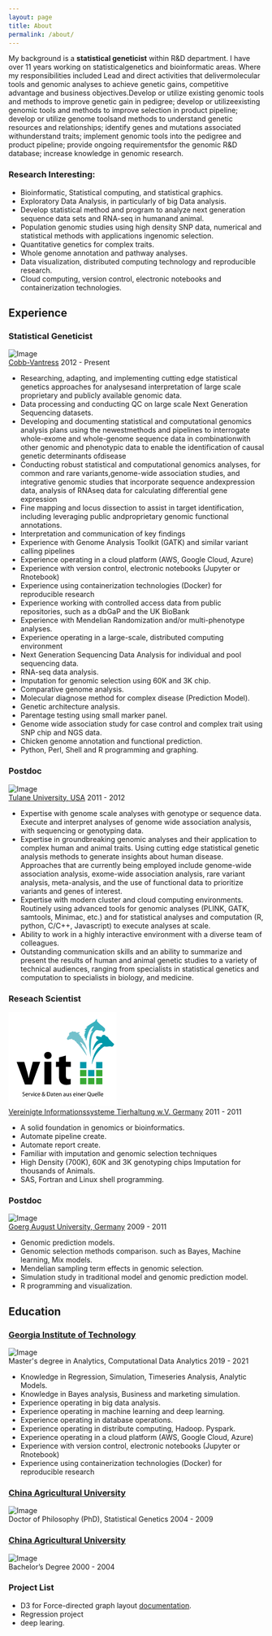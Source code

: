 ```yaml
---
layout: page
title: About
permalink: /about/
---
```


My background is a **statistical geneticist** within R&D department. I have over 11 years working on statisticalgenetics and bioinformatic areas. Where my responsibilities included Lead and direct activities that delivermolecular tools and genomic analyses to achieve genetic gains, competitive advantage and business objectives.Develop or utilize existing genomic tools and methods to improve genetic gain in pedigree; develop or utilizeexisting genomic tools and methods to improve selection in product pipeline; develop or utilize genome toolsand methods to understand genetic resources and relationships; identify genes and mutations associated withunderstand traits; implement genomic tools into the pedigree and product pipeline; provide ongoing requirementsfor the genomic R&D database; increase knowledge in genomic research.

### **Research Interesting**:

   * Bioinformatic, Statistical computing, and statistical graphics.  
   * Exploratory Data Analysis, in particularly of big Data analysis.  
   * Develop statistical method and program to analyze next generation sequence data sets and RNA-seq in humanand animal.  
   * Population genomic studies using high density SNP data, numerical and statistical methods with applications ingenomic selection.  
   * Quantitative genetics for complex traits.  
   * Whole genome annotation and pathway analyses.  
   * Data visualization, distributed computing technology and reproducible research.  
   * Cloud computing, version control, electronic notebooks and containerization technologies.  



## **Experience**

### Statistical Geneticist
![Image](https://www.cobb-vantress.com/assets/Uploads/eeea173a08/cobb-logo.png)   
[Cobb-Vantress](https://www.cobb-vantress.com/) 2012 - Present 

   * Researching, adapting, and implementing cutting edge statistical genetics approaches for analysesand interpretation of large scale proprietary and publicly available genomic data.  
   * Data processing and conducting QC on large scale Next Generation Sequencing datasets.  
   * Developing and documenting statistical and computational genomics analysis plans using the newestmethods and pipelines to interrogate whole-exome and whole-genome sequence data in combinationwith other genomic and phenotypic data to enable the identification of causal genetic determinants ofdisease  
   * Conducting robust statistical and computational genomics analyses, for common and rare variants,genome-wide association studies, and integrative genomic studies that incorporate sequence andexpression data, analysis of RNAseq data for calculating differential gene expression  
   * Fine mapping and locus dissection to assist in target identification, including leveraging public andproprietary genomic functional annotations.  
   * Interpretation and communication of key findings  
   * Experience with Genome Analysis Toolkit (GATK) and similar variant calling pipelines  
   * Experience operating in a cloud platform (AWS, Google Cloud, Azure)  
   * Experience with version control, electronic notebooks (Jupyter or Rnotebook)  
   * Experience using containerization technologies (Docker) for reproducible research  
   * Experience working with controlled access data from public repositories, such as a dbGaP and the UK BioBank  
   * Experience with Mendelian Randomization and/or multi-phenotype analyses.  
   * Experience operating in a large-scale, distributed computing environment  
   * Next Generation Sequencing Data Analysis for individual and pool sequencing data.  
   * RNA-seq data analysis.  
   * Imputation for genomic selection using 60K and 3K chip.  
   * Comparative genome analysis.  
   * Molecular diagnose method for complex disease (Prediction Model).  
   * Genetic architecture analysis.  
   * Parentage testing using small marker panel.  
   * Genome wide association study for case control and complex trait using SNP chip and NGS data.  
   * Chicken genome annotation and functional prediction.  
   * Python, Perl, Shell and R programming and graphing.  



### Postdoc
![Image](https://communications.tulane.edu/sites/g/files/rdw811/f/wordmark2color.gif)  
[Tulane University, USA](https://tulane.edu/) 2011 - 2012 

   * Expertise with genome scale analyses with genotype or sequence data. Execute and interpret analyses of genome wide association analysis, with sequencing or genotyping data.  
   * Expertise in groundbreaking genomic analyses and their application to complex human and animal
traits. Using cutting edge statistical genetic analysis methods to generate insights about human
disease. Approaches that are currently being employed include genome-wide association analysis,
exome-wide association analysis, rare variant analysis, meta-analysis, and the use of functional data to
prioritize variants and genes of interest.  
   * Expertise with modern cluster and cloud computing environments. Routinely using advanced tools for
genomic analyses (PLINK, GATK, samtools, Minimac, etc.) and for statistical analyses and computation
(R, python, C/C++, Javascript) to execute analyses at scale.  
   * Ability to work in a highly interactive environment with a diverse team of colleagues.  
   * Outstanding communication skills and an ability to summarize and present the results of human and
animal genetic studies to a variety of technical audiences, ranging from specialists in statistical genetics
and computation to specialists in biology, and medicine.  


### Reseach Scientist  
![Image](vit.PNG)  
[Vereinigte Informationssysteme Tierhaltung w.V. Germany](https://www.vit.de/) 2011 - 2011 

   * A solid foundation in genomics or bioinformatics.  
   * Automate pipeline create.  
   * Automate report create.  
   * Familiar with imputation and genomic selection techniques  
   * High Density (700K), 60K and 3K genotyping chips Imputation for thousands of Animals.  
   * SAS, Fortran and Linux shell programming.  

### Postdoc
![Image](https://enlight-eu.org/images/logos/Logo_Gttingen.jpg)  
[Goerg August University, Germany](https://www.uni-goettingen.de/en/1.html) 2009 - 2011    

   * Genomic prediction models.  
   * Genomic selection methods comparison. such as Bayes, Machine learning, Mix models.  
   * Mendelian sampling term effects in genomic selection.  
   * Simulation study in traditional model and genomic prediction model.  
   * R programming and visualization.  



## **Education**
### [Georgia Institute of Technology](https://www.gatech.edu/)  
![Image](https://img.pngio.com/logos-and-wordmarks-institute-communications-georgia-tech-georgia-tech-logo-png-456_215.png)  
Master's degree in Analytics, Computational Data Analytics
2019 - 2021

   * Knowledge in Regression, Simulation, Timeseries Analysis, Analytic Models.  
   * Knowledge in Bayes analysis, Business and marketing simulation.  
   * Experience operating in big data analysis.  
   * Experience operating in machine learning and deep learning.  
   * Experience operating in database operations.  
   * Experience operating in distribute computing, Hadoop. Pyspark.  
   * Experience operating in a cloud platform (AWS, Google Cloud, Azure)  
   * Experience with version control, electronic notebooks (Jupyter or Rnotebook)  
   * Experience using containerization technologies (Docker) for reproducible  research  

### [China Agricultural University](https://en.cau.edu.cn/)  
![Image](https://www.laowaicareer.com/images/company-logo/114/140)  
Doctor of Philosophy (PhD), Statistical Genetics
2004 - 2009

### [China Agricultural University](https://en.cau.edu.cn/)   
![Image](https://www.laowaicareer.com/images/company-logo/114/140)  
Bachelor’s Degree
2000 - 2004


### **Project List**

   * D3 for Force-directed graph layout [documentation](https://github.com/chenjunonly/home/blob/main/_posts/2020-11-02-Tidyverse-Cheat-Sheet.pdf).  
   * Regression project  
   * deep learing. 
